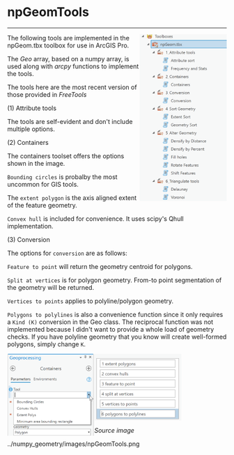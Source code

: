# npGeomTools

----

<a href="url"><img src="../images/npGeomTools.png" align="right" height="auto" width="200" ></a>


The following tools are implemented in the npGeom.tbx toolbox for use in ArcGIS Pro.

The *Geo* array, based on a numpy array, is used along with *arcpy* functions to implement the tools.

The tools here are the most recent version of those provided in *FreeTools*








(1) Attribute tools

The tools are self-evident and don't include multiple options.

(2) Containers

The containers toolset offers the options shown in the image.

`Bounding circles` is probalby the most uncommon for GIS tools.

The `extent polygon` is the axis aligned extent of the feature geometry.

`Convex hull` is included for convenience.  It uses scipy's Qhull implementation.

(3) Conversion

The options for `conversion` are as follows:

`Feature to point` will return the geometry centroid for polygons.

`Split at vertices` is for polygon geometry. From-to point segmentation of the geometry will be returned.

`Vertices to points` applies to polyline/polygon geometry.

`Polygons to polylines` is also a convenience function since it only requires a `Kind (K)` conversion in the Geo class.  The reciprocal function was not implemented because I didn't want to provide a whole load of geometry checks.  If you have polyline geometry that you know will create well-formed polygons, simply change `K`.


<a href="url"><img src="../images/containers.png" align="left" height="auto" width="200" ></a>
<a href="url"><img src="../images/npGeo_conversion_tools.png" align="center" height="auto" width="200" ></a>








*Source image*

../numpy_geometry/images/npGeomTools.png

